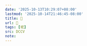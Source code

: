 ```yaml
---
date: '2025-10-13T10:29:07+08:00'
lastmod: '2025-10-14T21:46:45-08:00'
title: 􂪱
url: 􂪱
tags: [坭]
src: DCCV
note:
---
```

